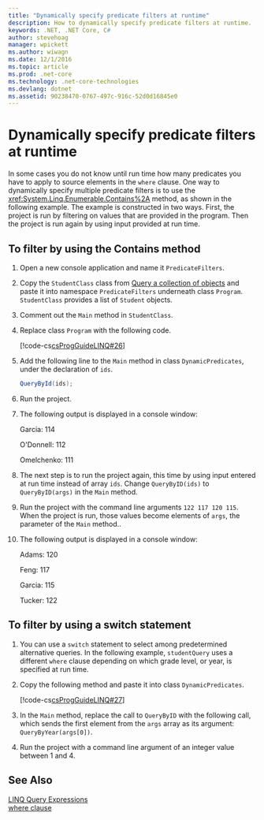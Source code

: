 ```yaml
---
title: "Dynamically specify predicate filters at runtime"
description: How to dynamically specify predicate filters at runtime.
keywords: .NET, .NET Core, C#
author: stevehoag
manager: wpickett
ms.author: wiwagn
ms.date: 12/1/2016
ms.topic: article
ms.prod: .net-core
ms.technology: .net-core-technologies
ms.devlang: dotnet
ms.assetid: 90238470-0767-497c-916c-52d0d16845e0
---
```

# Dynamically specify predicate filters at runtime

In some cases you do not know until run time how many predicates you have to apply to source elements in the `where` clause. One way to dynamically specify multiple predicate filters is to use the <xref:System.Linq.Enumerable.Contains%2A> method, as shown in the following example. The example is constructed in two ways. First, the project is run by filtering on values that are provided in the program. Then the project is run again by using input provided at run time.  
  
## To filter by using the Contains method  
  
1.  Open a new console application and name it `PredicateFilters`.  
  
2.  Copy the `StudentClass` class from [Query a collection of objects](query-a-collection-of-objects.md) and paste it into namespace `PredicateFilters` underneath class `Program`. `StudentClass` provides a list of `Student` objects.  
  
3.  Comment out the `Main` method in `StudentClass`.  
  
4.  Replace class `Program` with the following code.  
  
     [!code-cs[csProgGuideLINQ#26](../../../samples/snippets/csharp/concepts/linq/how-to-dynamically-specify-predicate-filters-at-runtime_1.cs)]  
  
5.  Add the following line to the `Main` method in class `DynamicPredicates`, under the declaration of `ids`.  
  
     ```cs
     QueryById(ids);
     ```

6.  Run the project.  
  
7.  The following output is displayed in a console window:  
  
     Garcia: 114  
  
     O'Donnell: 112  
  
     Omelchenko: 111  
  
8.  The next step is to run the project again, this time by using input entered at run time instead of array `ids`. Change `QueryByID(ids)` to `QueryByID(args)` in the `Main` method.  
  
9. Run the project with the command line arguments `122 117 120 115`. When the project is run, those values become elements of `args`, the parameter of the `Main` method..  
  
10. The following output is displayed in a console window:  
  
     Adams: 120  
  
     Feng: 117  
  
     Garcia: 115  
  
     Tucker: 122  
  
## To filter by using a switch statement  
  
1.  You can use a `switch` statement to select among predetermined alternative queries. In the following example, `studentQuery` uses a different `where` clause depending on which grade level, or year, is specified at run time.  
  
2.  Copy the following method and paste it into class `DynamicPredicates`.  
  
     [!code-cs[csProgGuideLINQ#27](../../../samples/snippets/csharp/concepts/linq//how-to-dynamically-specify-predicate-filters-at-runtime_2.cs)]  
  
3.  In the `Main` method, replace the call to `QueryByID` with the following call, which sends the first element from the `args` array as its argument: `QueryByYear(args[0])`.  
  
4.  Run the project with a command line argument of an integer value between 1 and 4.  
  
 
## See Also  
 [LINQ Query Expressions](index.md)   
 [where clause](../language-reference/keywords/where-clause.md)